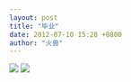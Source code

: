 ```yaml
---
layout: post
title: "毕业"
date: 2012-07-10 15:28 +0800
author: "火兽"
---
```


<img src="https://huoshou.me/images/20120710_graduation02.jpg" >
<img src="https://huoshou.me/images/20120710_graduation01.jpg" >

